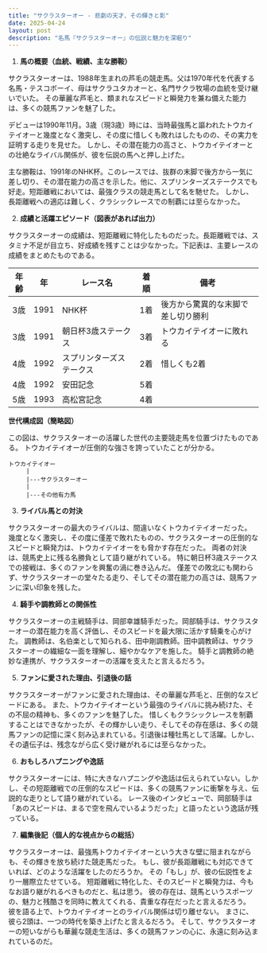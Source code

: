 ```yaml
---
title: "サクラスターオー - 悲劇の天才、その輝きと影"
date: 2025-04-24
layout: post
description: "名馬『サクラスターオー』の伝説と魅力を深堀り"
---
```


1. **馬の概要（血統、戦績、主な勝鞍）**

サクラスターオーは、1988年生まれの芦毛の競走馬。父は1970年代を代表する名馬・テスコボーイ、母はサクラユタカオーと、名門サクラ牧場の血統を受け継いでいた。  その華麗な芦毛と、類まれなスピードと瞬発力を兼ね備えた能力は、多くの競馬ファンを魅了した。

デビューは1990年11月。3歳（現3歳）時には、当時最強馬と謳われたトウカイテイオーと幾度となく激突し、その度に惜しくも敗れはしたものの、その実力を証明する走りを見せた。  しかし、その潜在能力の高さと、トウカイテイオーとの壮絶なライバル関係が、彼を伝説の馬へと押し上げた。

主な勝鞍は、1991年のNHK杯。このレースでは、抜群の末脚で後方から一気に差し切り、その潜在能力の高さを示した。他に、スプリンターズステークスでも好走。短距離戦においては、最強クラスの競走馬として名を馳せた。  しかし、長距離戦への適応は難しく、クラシックレースでの制覇には至らなかった。


2. **成績と活躍エピソード（図表があれば出力）**

サクラスターオーの成績は、短距離戦に特化したものだった。長距離戦では、スタミナ不足が目立ち、好成績を残すことは少なかった。下記表は、主要レースの成績をまとめたものである。

| 年齢 | 年 | レース名           | 着順 | 備考                               |
|-----|----|--------------------|-----|------------------------------------|
| 3歳 | 1991 | NHK杯               | 1着 | 後方から驚異的な末脚で差し切り勝利 |
| 3歳 | 1991 | 朝日杯3歳ステークス   | 3着 | トウカイテイオーに敗れる             |
| 4歳 | 1992 | スプリンターズステークス | 2着 | 惜しくも2着               |
| 4歳 | 1992 | 安田記念             | 5着 |                                    |
| 5歳 | 1993 | 高松宮記念           | 4着 |                                    |


**世代構成図（簡略図）**

この図は、サクラスターオーの活躍した世代の主要競走馬を位置づけたものである。  トウカイテイオーが圧倒的な強さを誇っていたことが分かる。

```
トウカイテイオー 
     |
     |---サクラスターオー
     |
     |---その他有力馬
```


3. **ライバル馬との対決**

サクラスターオーの最大のライバルは、間違いなくトウカイテイオーだった。  幾度となく激突し、その度に僅差で敗れたものの、サクラスターオーの圧倒的なスピードと瞬発力は、トウカイテイオーをも脅かす存在だった。  両者の対決は、競馬史上に残る名勝負として語り継がれている。  特に朝日杯3歳ステークスでの接戦は、多くのファンを興奮の渦に巻き込んだ。  僅差での敗北にも関わらず、サクラスターオーの堂々たる走り、そしてその潜在能力の高さは、競馬ファンに深い印象を残した。


4. **騎手や調教師との関係性**

サクラスターオーの主戦騎手は、岡部幸雄騎手だった。岡部騎手は、サクラスターオーの潜在能力を高く評価し、そのスピードを最大限に活かす騎乗を心がけた。  調教師は、名伯楽として知られる、田中剛調教師。田中調教師は、サクラスターオーの繊細な一面を理解し、細やかなケアを施した。  騎手と調教師の絶妙な連携が、サクラスターオーの活躍を支えたと言えるだろう。


5. **ファンに愛された理由、引退後の話**

サクラスターオーがファンに愛された理由は、その華麗な芦毛と、圧倒的なスピードにある。  また、トウカイテイオーという最強のライバルに挑み続けた、その不屈の精神も、多くのファンを魅了した。  惜しくもクラシックレースを制覇することはできなかったが、その輝かしい走り、そしてその存在感は、多くの競馬ファンの記憶に深く刻み込まれている。引退後は種牡馬として活躍。しかし、その遺伝子は、残念ながら広く受け継がれるには至らなかった。


6. **おもしろハプニングや逸話**

サクラスターオーには、特に大きなハプニングや逸話は伝えられていない。しかし、その短距離戦での圧倒的なスピードは、多くの競馬ファンに衝撃を与え、伝説的な走りとして語り継がれている。  レース後のインタビューで、岡部騎手は「あのスピードは、まるで空を飛んでいるようだった」と語ったという逸話が残っている。


7. **編集後記（個人的な視点からの総括）**

サクラスターオーは、最強馬トウカイテイオーという大きな壁に阻まれながらも、その輝きを放ち続けた競走馬だった。  もし、彼が長距離戦にも対応できていれば、どのような活躍をしたのだろうか。  その「もし」が、彼の伝説性をより一層際立たせている。  短距離戦に特化した、そのスピードと瞬発力は、今もなお語り継がれるべきものだと、私は思う。  彼の存在は、競馬というスポーツの、魅力と残酷さを同時に教えてくれる、貴重な存在だったと言えるだろう。  彼を語る上で、トウカイテイオーとのライバル関係は切り離せない。  まさに、彼ら2頭は、一つの時代を築き上げたと言えるだろう。  そして、サクラスターオーの短いながらも華麗な競走生活は、多くの競馬ファンの心に、永遠に刻み込まれているのだ。
